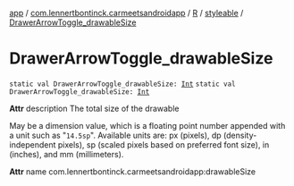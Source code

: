 [app](../../../index.md) / [com.lennertbontinck.carmeetsandroidapp](../../index.md) / [R](../index.md) / [styleable](index.md) / [DrawerArrowToggle_drawableSize](./-drawer-arrow-toggle_drawable-size.md)

# DrawerArrowToggle_drawableSize

`static val DrawerArrowToggle_drawableSize: `[`Int`](https://kotlinlang.org/api/latest/jvm/stdlib/kotlin/-int/index.html)
`static val DrawerArrowToggle_drawableSize: `[`Int`](https://kotlinlang.org/api/latest/jvm/stdlib/kotlin/-int/index.html)

**Attr**
description The total size of the drawable

May be a dimension value, which is a floating point number appended with a unit such as "`14.5sp`". Available units are: px (pixels), dp (density-independent pixels), sp (scaled pixels based on preferred font size), in (inches), and mm (millimeters).

**Attr**
name com.lennertbontinck.carmeetsandroidapp:drawableSize

